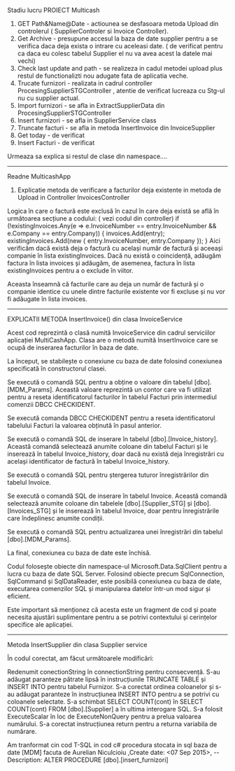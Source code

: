 ﻿Stadiu lucru PROIECT Multicash

1. GET  Path&Name@Date - actiounea se desfasoara metoda Upload din controlerul ( SupplierControler si Invoice Controller).
2. Get Archive - presupune accesul la baza de date supplier pentru a se verifica daca deja exista o intrare cu aceleasi date. ( de verificat pentru ca daca eu colesc tabelul Supplier el nu  va avea acest la datele mai vechi)
3. Check last update and path - se realizeza in cadul metodei upload plus restul de functionalizti nou adugate fata de aplicatia veche.
4. Trucate furnizori - realizata in cadrul controller  ProcesingSupplierSTGController , atentie de verificat lucreaza cu Stg-ul nu cu supplier actual.
5. Import furnizori - se afla in ExtractSupplierData din ProcesingSupplierSTGController
6. Insert furnizori - se afla in SupplierService class
7. Truncate  facturi - se afla in metoda InsertInvoice din InvoiceSupplier
8. Get today - de verificat
9. Insert Facturi - de verificat


Urmeaza sa explica si restul de clase din namespace....

---------------------------------------------------------

Readne MulticashApp


1. Explicatie metoda de verificare a facturilor deja existente in metoda de Upload in Controller InvoicesController

Logica în care o factură este exclusă în cazul în care deja există se află în următoarea secțiune a codului: ( vezi codul din controller)
if (!existingInvoices.Any(e => e.InvoiceNumber == entry.InvoiceNumber && e.Company == entry.Company))
{
    invoices.Add(entry);
    existingInvoices.Add(new { entry.InvoiceNumber, entry.Company });
}
Aici verificăm dacă există deja o factură cu același număr de factură și aceeași companie în lista existingInvoices. Dacă nu există o coincidență, adăugăm factura în lista invoices și adăugăm, de asemenea, factura în lista existingInvoices pentru a o exclude în viitor.

Aceasta înseamnă că facturile care au deja un număr de factură și o companie identice cu unele dintre facturile existente vor fi excluse și nu vor fi adăugate în lista invoices.


-------------------------------------------------------
EXPLICATII METODA InsertInvoice() din clasa InvoiceService

Acest cod reprezintă o clasă numită InvoiceService din cadrul serviciilor aplicației MultiCashApp. Clasa are o metodă numită InsertInvoice care se ocupă de inserarea facturilor în baza de date.

La început, se stabilește o conexiune cu baza de date folosind conexiunea specificată în constructorul clasei.

Se execută o comandă SQL pentru a obține o valoare din tabelul [dbo].[MDM_Params]. Această valoare reprezintă un contor care va fi utilizat pentru a reseta identificatorul facturilor în tabelul Facturi prin intermediul comenzii DBCC CHECKIDENT.

Se execută comanda DBCC CHECKIDENT pentru a reseta identificatorul tabelului Facturi la valoarea obținută în pasul anterior.

Se execută o comandă SQL de inserare în tabelul [dbo].[Invoice_history]. Această comandă selectează anumite coloane din tabelul Facturi și le inserează în tabelul Invoice_history, doar dacă nu există deja înregistrări cu același identificator de factură în tabelul Invoice_history.

Se execută o comandă SQL pentru ștergerea tuturor înregistrărilor din tabelul Invoice.

Se execută o comandă SQL de inserare în tabelul Invoice. Această comandă selectează anumite coloane din tabelele [dbo].[Supplier_STG] și [dbo].[Invoices_STG] și le inserează în tabelul Invoice, doar pentru înregistrările care îndeplinesc anumite condiții.

Se execută o comandă SQL pentru actualizarea unei înregistrări din tabelul [dbo].[MDM_Params].

La final, conexiunea cu baza de date este închisă.

Codul folosește obiecte din namespace-ul Microsoft.Data.SqlClient pentru a lucra cu baza de date SQL Server. Folosind obiecte precum SqlConnection, SqlCommand și SqlDataReader, este posibilă conexiunea cu baza de date, executarea comenzilor SQL și manipularea datelor într-un mod sigur și eficient.

Este important să menționez că acesta este un fragment de cod și poate necesita ajustări suplimentare pentru a se potrivi contextului și cerințelor specifice ale aplicației.

---------------------------------------------------------

Metoda InsertSupplier din clasa Supplier service


În codul corectat, am făcut următoarele modificări:

Redenumit conectionString în connectionString pentru consecvență.
S-au adăugat paranteze pătrate lipsă în instrucțiunile TRUNCATE TABLE și INSERT INTO pentru tabelul Furnizor.
S-a corectat ordinea coloanelor și s-au adăugat paranteze în instrucțiunea INSERT INTO pentru a se potrivi cu coloanele selectate.
S-a schimbat SELECT COUNT(cont) în SELECT COUNT(cont) FROM [dbo].[Supplier] a în ultima interogare SQL.
S-a folosit ExecuteScalar în loc de ExecuteNonQuery pentru a prelua valoarea numărului.
S-a corectat instrucțiunea return pentru a returna variabila de numărare.


 Am tranformat cin cod T-SQL in cod c# procedura stocata in sql baza de date [MDM] facuta de Aurelian Niculcioiu ,Create date: <07 Sep 2015>,
-- Description:	<Insert furnizori si lista dubluri>
ALTER PROCEDURE [dbo].[insert_furnizori]
	

